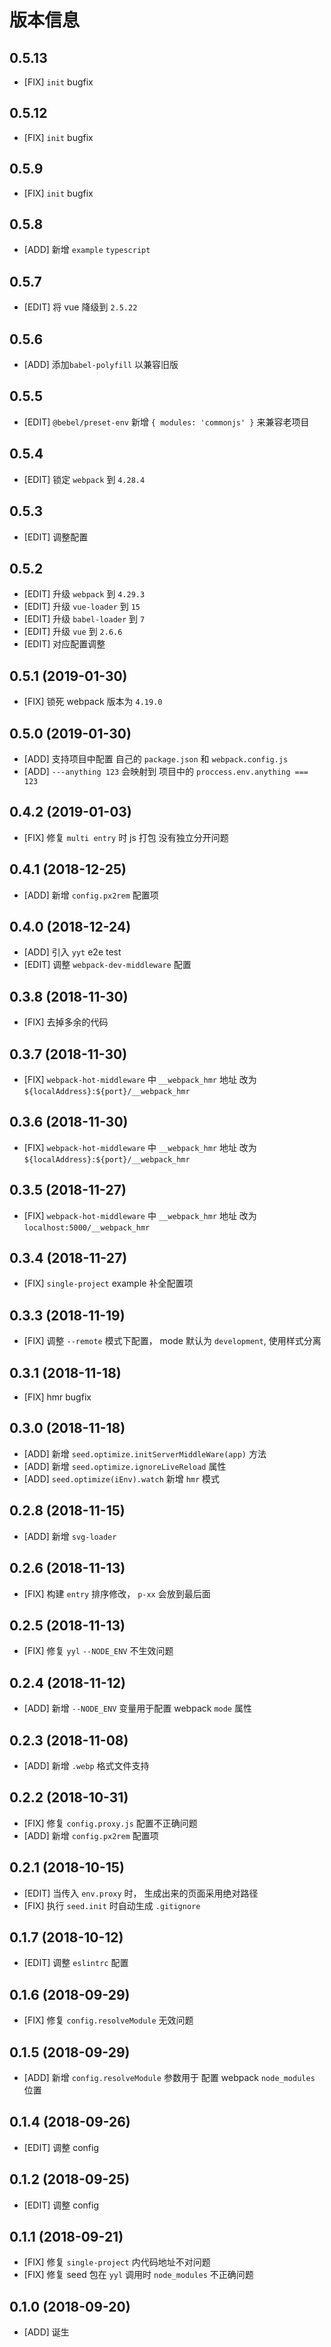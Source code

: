 # 版本信息
## 0.5.13
* [FIX] `init` bugfix

## 0.5.12
* [FIX] `init` bugfix

## 0.5.9
* [FIX] `init` bugfix

## 0.5.8
* [ADD] 新增 `example` `typescript`

## 0.5.7
* [EDIT] 将 vue 降级到 `2.5.22`

## 0.5.6
* [ADD] 添加`babel-polyfill` 以兼容旧版

## 0.5.5
* [EDIT] `@bebel/preset-env` 新增 `{ modules: 'commonjs' }` 来兼容老项目

## 0.5.4
* [EDIT] 锁定 `webpack` 到 `4.28.4`

## 0.5.3
* [EDIT] 调整配置

## 0.5.2
* [EDIT] 升级 `webpack` 到 `4.29.3`
* [EDIT] 升级 `vue-loader` 到 `15`
* [EDIT] 升级 `babel-loader` 到 `7`
* [EDIT] 升级 `vue` 到 `2.6.6`
* [EDIT] 对应配置调整

## 0.5.1 (2019-01-30)
* [FIX] 锁死 webpack 版本为 `4.19.0`

## 0.5.0 (2019-01-30)
* [ADD] 支持项目中配置 自己的 `package.json` 和 `webpack.config.js`
* [ADD] `---anything 123` 会映射到 项目中的 `proccess.env.anything === 123`

## 0.4.2 (2019-01-03)
* [FIX] 修复 `multi entry` 时 js 打包 没有独立分开问题

## 0.4.1 (2018-12-25)
* [ADD] 新增 `config.px2rem` 配置项

## 0.4.0 (2018-12-24)
* [ADD] 引入 `yyt` e2e test
* [EDIT] 调整 `webpack-dev-middleware` 配置

## 0.3.8 (2018-11-30)
* [FIX] 去掉多余的代码

## 0.3.7 (2018-11-30)
* [FIX] `webpack-hot-middleware` 中 `__webpack_hmr` 地址 改为 `${localAddress}:${port}/__webpack_hmr`

## 0.3.6 (2018-11-30)
* [FIX] `webpack-hot-middleware` 中 `__webpack_hmr` 地址 改为 `${localAddress}:${port}/__webpack_hmr`

## 0.3.5 (2018-11-27)
* [FIX] `webpack-hot-middleware` 中 `__webpack_hmr` 地址 改为 `localhost:5000/__webpack_hmr`

## 0.3.4 (2018-11-27)
* [FIX] `single-project` example 补全配置项

## 0.3.3 (2018-11-19)
* [FIX] 调整 `--remote` 模式下配置， mode 默认为 `development`, 使用样式分离

## 0.3.1 (2018-11-18)
* [FIX] hmr bugfix

## 0.3.0 (2018-11-18)
* [ADD] 新增 `seed.optimize.initServerMiddleWare(app)` 方法
* [ADD] 新增 `seed.optimize.ignoreLiveReload` 属性
* [ADD] `seed.optimize(iEnv).watch` 新增 `hmr` 模式

## 0.2.8 (2018-11-15)
* [ADD] 新增 `svg-loader`

## 0.2.6 (2018-11-13)
* [FIX] 构建 `entry` 排序修改， `p-xx` 会放到最后面

## 0.2.5 (2018-11-13)
* [FIX] 修复 `yyl` `--NODE_ENV` 不生效问题

## 0.2.4 (2018-11-12)
* [ADD] 新增 `--NODE_ENV` 变量用于配置 webpack `mode` 属性

## 0.2.3 (2018-11-08)
* [ADD] 新增 `.webp` 格式文件支持

## 0.2.2 (2018-10-31)
* [FIX] 修复 `config.proxy.js` 配置不正确问题
* [ADD] 新增 `config.px2rem` 配置项

## 0.2.1 (2018-10-15)
* [EDIT] 当传入 `env.proxy` 时， 生成出来的页面采用绝对路径
* [FIX] 执行 `seed.init` 时自动生成 `.gitignore`

## 0.1.7 (2018-10-12)
* [EDIT] 调整 `eslintrc` 配置

## 0.1.6 (2018-09-29)
* [FIX] 修复 `config.resolveModule` 无效问题

## 0.1.5 (2018-09-29)
* [ADD] 新增 `config.resolveModule` 参数用于 配置 webpack `node_modules` 位置

## 0.1.4 (2018-09-26)
* [EDIT] 调整 config

## 0.1.2 (2018-09-25)
* [EDIT] 调整 config

## 0.1.1 (2018-09-21)
* [FIX] 修复 `single-project` 内代码地址不对问题
* [FIX] 修复 seed 包在 `yyl` 调用时 `node_modules` 不正确问题

## 0.1.0 (2018-09-20)
* [ADD] 诞生
